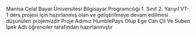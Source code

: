 Manisa Celal Bayar Üniversitesi Bilgisayar Programcılığı 1. Sınıf 2. Yarıyıl VT-1 ders projesi için hazırlanmış olan ve geliştirilmeye devam edilmesi düşünülen projemizdir Proje Adımız HumblePays Olup Ege Can Çil Ve Suben İpek Adlı öğrenciler tarafından hazırlanmıştır
